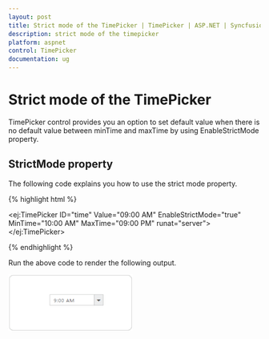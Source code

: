 ```yaml
---
layout: post
title: Strict mode of the TimePicker | TimePicker | ASP.NET | Syncfusion
description: strict mode of the timepicker
platform: aspnet
control: TimePicker
documentation: ug
---
```


# Strict mode of the TimePicker

TimePicker control provides you an option to set default value when there is no default value between minTime and maxTime by using EnableStrictMode property.

## StrictMode property

The following code explains you how to use the strict mode property.



{% highlight html %}

<ej:TimePicker ID="time" Value="09:00 AM" EnableStrictMode="true" MinTime="10:00 AM" MaxTime="09:00 PM" runat="server"></ej:TimePicker>

{% endhighlight %}



Run the above code to render the following output.


![](Strict-mode-of-the-TimePicker_images/Strict-mode-of-the-TimePicker_img1.png) 



